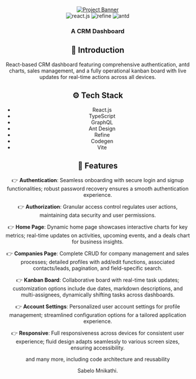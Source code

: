 <div align="center">
  <br />
    <a href="https://youtu.be/6a3Dz8gwjdg" target="_blank">
      <img src="https://github.com/sujatagunale/EasyRead/assets/151519281/ad757d91-cdee-45ea-882e-4b19e3fd532f" alt="Project Banner">
    </a>
  <br />

  <div>
    <img src="https://img.shields.io/badge/-React_JS-black?style=for-the-badge&logoColor=white&logo=react&color=61DAFB" alt="react.js" />
    <img src="https://img.shields.io/badge/-Refine-black?style=for-the-badge&logoColor=white&logo=refine&color=14141F" alt="refine" />
    <img src="https://img.shields.io/badge/-Ant_Design-black?style=for-the-badge&logoColor=white&logo=antdesign&color=0170FE" alt="antd" />
  </div>

  <h3 align="center">A CRM Dashboard</h3>



## <a name="introduction">🤖 Introduction</a>

React-based CRM dashboard featuring comprehensive authentication, antd charts, sales management, and a fully operational kanban board with live updates for real-time actions across all devices.

## <a name="tech-stack">⚙️ Tech Stack</a>

- React.js
- TypeScript
- GraphQL
- Ant Design
- Refine
- Codegen
- Vite

## <a name="features">🔋 Features</a>

👉 **Authentication**: Seamless onboarding with secure login and signup functionalities; robust password recovery ensures a smooth authentication experience.

👉 **Authorization**: Granular access control regulates user actions, maintaining data security and user permissions.

👉 **Home Page**: Dynamic home page showcases interactive charts for key metrics; real-time updates on activities, upcoming events, and a deals chart for business insights.

👉 **Companies Page**: Complete CRUD for company management and sales processes; detailed profiles with add/edit functions, associated contacts/leads, pagination, and field-specific search.

👉 **Kanban Board**: Collaborative board with real-time task updates; customization options include due dates, markdown descriptions, and multi-assignees, dynamically shifting tasks across dashboards.

👉 **Account Settings**: Personalized user account settings for profile management; streamlined configuration options for a tailored application experience.

👉 **Responsive**: Full responsiveness across devices for consistent user experience; fluid design adapts seamlessly to various screen sizes, ensuring accessibility.

and many more, including code architecture and reusability 

Sabelo Mnikathi.
